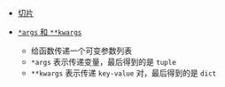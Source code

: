 - [切片](https://zhuanlan.zhihu.com/p/79541418)
  
- [`*args` 和 `**kwargs`](https://zhuanlan.zhihu.com/p/50804195)
    - 给函数传递一个可变参数列表
    - `*args` 表示传递变量，最后得到的是 `tuple`
    - `**kwargs` 表示传递 `key-value` 对，最后得到的是 `dict`

